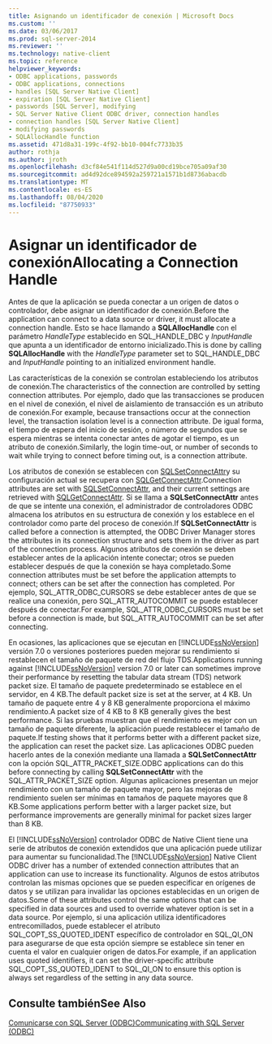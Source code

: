 ```yaml
---
title: Asignando un identificador de conexión | Microsoft Docs
ms.custom: ''
ms.date: 03/06/2017
ms.prod: sql-server-2014
ms.reviewer: ''
ms.technology: native-client
ms.topic: reference
helpviewer_keywords:
- ODBC applications, passwords
- ODBC applications, connections
- handles [SQL Server Native Client]
- expiration [SQL Server Native Client]
- passwords [SQL Server], modifying
- SQL Server Native Client ODBC driver, connection handles
- connection handles [SQL Server Native Client]
- modifying passwords
- SQLAllocHandle function
ms.assetid: 471d8a31-199c-4f92-bb10-004fc7733b35
author: rothja
ms.author: jroth
ms.openlocfilehash: d3cf84e541f114d527d9a00cd19bce705a09af30
ms.sourcegitcommit: ad4d92dce894592a259721a1571b1d8736abacdb
ms.translationtype: MT
ms.contentlocale: es-ES
ms.lasthandoff: 08/04/2020
ms.locfileid: "87750933"
---
```

# <a name="allocating-a-connection-handle"></a><span data-ttu-id="f0703-102">Asignar un identificador de conexión</span><span class="sxs-lookup"><span data-stu-id="f0703-102">Allocating a Connection Handle</span></span>
  <span data-ttu-id="f0703-103">Antes de que la aplicación se pueda conectar a un origen de datos o controlador, debe asignar un identificador de conexión.</span><span class="sxs-lookup"><span data-stu-id="f0703-103">Before the application can connect to a data source or driver, it must allocate a connection handle.</span></span> <span data-ttu-id="f0703-104">Esto se hace llamando a **SQLAllocHandle** con el parámetro *HandleType* establecido en SQL_HANDLE_DBC y *InputHandle* que apunta a un identificador de entorno inicializado.</span><span class="sxs-lookup"><span data-stu-id="f0703-104">This is done by calling **SQLAllocHandle** with the *HandleType* parameter set to SQL_HANDLE_DBC and *InputHandle* pointing to an initialized environment handle.</span></span>  
  
 <span data-ttu-id="f0703-105">Las características de la conexión se controlan estableciendo los atributos de conexión.</span><span class="sxs-lookup"><span data-stu-id="f0703-105">The characteristics of the connection are controlled by setting connection attributes.</span></span> <span data-ttu-id="f0703-106">Por ejemplo, dado que las transacciones se producen en el nivel de conexión, el nivel de aislamiento de transacción es un atributo de conexión.</span><span class="sxs-lookup"><span data-stu-id="f0703-106">For example, because transactions occur at the connection level, the transaction isolation level is a connection attribute.</span></span> <span data-ttu-id="f0703-107">De igual forma, el tiempo de espera del inicio de sesión, o número de segundos que se espera mientras se intenta conectar antes de agotar el tiempo, es un atributo de conexión.</span><span class="sxs-lookup"><span data-stu-id="f0703-107">Similarly, the login time-out, or number of seconds to wait while trying to connect before timing out, is a connection attribute.</span></span>  
  
 <span data-ttu-id="f0703-108">Los atributos de conexión se establecen con [SQLSetConnectAttr](../native-client-odbc-api/sqlsetconnectattr.md)y su configuración actual se recupera con [SQLGetConnectAttr](../native-client-odbc-api/sqlgetconnectattr.md).</span><span class="sxs-lookup"><span data-stu-id="f0703-108">Connection attributes are set with [SQLSetConnectAttr](../native-client-odbc-api/sqlsetconnectattr.md), and their current settings are retrieved with [SQLGetConnectAttr](../native-client-odbc-api/sqlgetconnectattr.md).</span></span> <span data-ttu-id="f0703-109">Si se llama a **SQLSetConnectAttr** antes de que se intente una conexión, el administrador de controladores ODBC almacena los atributos en su estructura de conexión y los establece en el controlador como parte del proceso de conexión.</span><span class="sxs-lookup"><span data-stu-id="f0703-109">If **SQLSetConnectAttr** is called before a connection is attempted, the ODBC Driver Manager stores the attributes in its connection structure and sets them in the driver as part of the connection process.</span></span> <span data-ttu-id="f0703-110">Algunos atributos de conexión se deben establecer antes de la aplicación intente conectar; otros se pueden establecer después de que la conexión se haya completado.</span><span class="sxs-lookup"><span data-stu-id="f0703-110">Some connection attributes must be set before the application attempts to connect; others can be set after the connection has completed.</span></span> <span data-ttu-id="f0703-111">Por ejemplo, SQL_ATTR_ODBC_CURSORS se debe establecer antes de que se realice una conexión, pero SQL_ATTR_AUTOCOMMIT se puede establecer después de conectar.</span><span class="sxs-lookup"><span data-stu-id="f0703-111">For example, SQL_ATTR_ODBC_CURSORS must be set before a connection is made, but SQL_ATTR_AUTOCOMMIT can be set after connecting.</span></span>  
  
 <span data-ttu-id="f0703-112">En ocasiones, las aplicaciones que se ejecutan en [!INCLUDE[ssNoVersion](../../includes/ssnoversion-md.md)] versión 7.0 o versiones posteriores pueden mejorar su rendimiento si restablecen el tamaño de paquete de red del flujo TDS.</span><span class="sxs-lookup"><span data-stu-id="f0703-112">Applications running against [!INCLUDE[ssNoVersion](../../includes/ssnoversion-md.md)] version 7.0 or later can sometimes improve their performance by resetting the tabular data stream (TDS) network packet size.</span></span> <span data-ttu-id="f0703-113">El tamaño de paquete predeterminado se establece en el servidor, en 4 KB.</span><span class="sxs-lookup"><span data-stu-id="f0703-113">The default packet size is set at the server, at 4 KB.</span></span> <span data-ttu-id="f0703-114">Un tamaño de paquete entre 4 y 8 KB generalmente proporciona el máximo rendimiento.</span><span class="sxs-lookup"><span data-stu-id="f0703-114">A packet size of 4 KB to 8 KB generally gives the best performance.</span></span> <span data-ttu-id="f0703-115">Si las pruebas muestran que el rendimiento es mejor con un tamaño de paquete diferente, la aplicación puede restablecer el tamaño de paquete.</span><span class="sxs-lookup"><span data-stu-id="f0703-115">If testing shows that it performs better with a different packet size, the application can reset the packet size.</span></span> <span data-ttu-id="f0703-116">Las aplicaciones ODBC pueden hacerlo antes de la conexión mediante una llamada a **SQLSetConnectAttr** con la opción SQL_ATTR_PACKET_SIZE.</span><span class="sxs-lookup"><span data-stu-id="f0703-116">ODBC applications can do this before connecting by calling **SQLSetConnectAttr** with the SQL_ATTR_PACKET_SIZE option.</span></span> <span data-ttu-id="f0703-117">Algunas aplicaciones presentan un mejor rendimiento con un tamaño de paquete mayor, pero las mejoras de rendimiento suelen ser mínimas en tamaños de paquete mayores que 8 KB.</span><span class="sxs-lookup"><span data-stu-id="f0703-117">Some applications perform better with a larger packet size, but performance improvements are generally minimal for packet sizes larger than 8 KB.</span></span>  
  
 <span data-ttu-id="f0703-118">El [!INCLUDE[ssNoVersion](../../includes/ssnoversion-md.md)] controlador ODBC de Native Client tiene una serie de atributos de conexión extendidos que una aplicación puede utilizar para aumentar su funcionalidad.</span><span class="sxs-lookup"><span data-stu-id="f0703-118">The [!INCLUDE[ssNoVersion](../../includes/ssnoversion-md.md)] Native Client ODBC driver has a number of extended connection attributes that an application can use to increase its functionality.</span></span> <span data-ttu-id="f0703-119">Algunos de estos atributos controlan las mismas opciones que se pueden especificar en orígenes de datos y se utilizan para invalidar las opciones establecidas en un origen de datos.</span><span class="sxs-lookup"><span data-stu-id="f0703-119">Some of these attributes control the same options that can be specified in data sources and used to override whatever option is set in a data source.</span></span> <span data-ttu-id="f0703-120">Por ejemplo, si una aplicación utiliza identificadores entrecomillados, puede establecer el atributo SQL_COPT_SS_QUOTED_IDENT específico de controlador en SQL_QI_ON para asegurarse de que esta opción siempre se establece sin tener en cuenta el valor en cualquier origen de datos.</span><span class="sxs-lookup"><span data-stu-id="f0703-120">For example, if an application uses quoted identifiers, it can set the driver-specific attribute SQL_COPT_SS_QUOTED_IDENT to SQL_QI_ON to ensure this option is always set regardless of the setting in any data source.</span></span>  
  
## <a name="see-also"></a><span data-ttu-id="f0703-121">Consulte también</span><span class="sxs-lookup"><span data-stu-id="f0703-121">See Also</span></span>  
 [<span data-ttu-id="f0703-122">Comunicarse con SQL Server &#40;ODBC&#41;</span><span class="sxs-lookup"><span data-stu-id="f0703-122">Communicating with SQL Server &#40;ODBC&#41;</span></span>](communicating-with-sql-server-odbc.md)  
  
  
